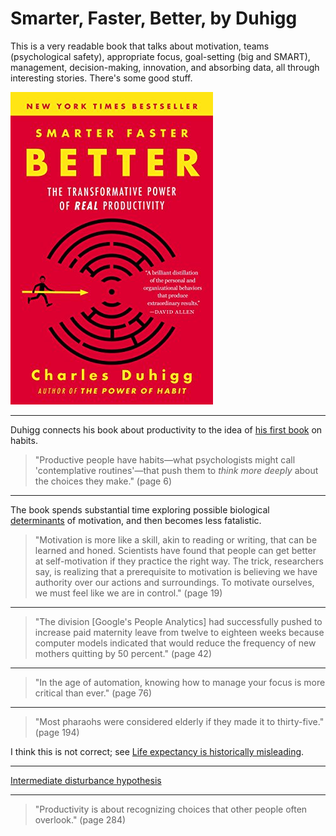 # Smarter, Faster, Better, by Duhigg

This is a very readable book that talks about motivation, teams
(psychological safety), appropriate focus, goal-setting (big and
SMART), management, decision-making, innovation, and absorbing data,
all through interesting stories. There's some good stuff.


![cover](cover.jpg)


---

Duhigg connects his book about productivity to the idea of
[his first book][] on habits.

[his first book]: https://en.wikipedia.org/wiki/The_Power_of_Habit "The Power of Habit"

> "Productive people have habits—what psychologists might call
> 'contemplative routines'—that push them to _think more deeply_ about
> the choices they make." (page 6)


---

The book spends substantial time exploring possible biological
[determinants][] of motivation, and then becomes less fatalistic.

[determinants]: https://en.wikipedia.org/wiki/Striatum "Striatum"

> "Motivation is more like a skill, akin to reading or writing, that
> can be learned and honed. Scientists have found that people can get
> better at self-motivation if they practice the right way. The trick,
> researchers say, is realizing that a prerequisite to motivation is
> believing we have authority over our actions and surroundings. To
> motivate ourselves, we must feel like we are in control." (page 19)


---

> "The division [Google's People Analytics] had successfully pushed to
> increase paid maternity leave from twelve to eighteen weeks because
> computer models indicated that would reduce the frequency of new
> mothers quitting by 50 percent." (page 42)


---

> "In the age of automation, knowing how to manage your focus is more
> critical than ever." (page 76)


---

> "Most pharaohs were considered elderly if they made it to
> thirty-five." (page 194)

I think this is not correct; see
[Life expectancy is historically misleading][].

[Life expectancy is historically misleading]: /20200806-life_expectancy_is_historically_misleading/ "Life expectancy is historically misleading"


---

[Intermediate disturbance hypothesis][]

[Intermediate disturbance hypothesis]: https://en.wikipedia.org/wiki/Intermediate_disturbance_hypothesis "Intermediate disturbance hypothesis"


---

> "Productivity is about recognizing choices that other people often
> overlook." (page 284)

